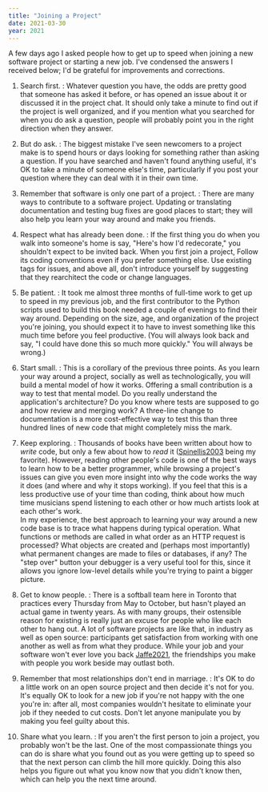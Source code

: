```yaml
---
title: "Joining a Project"
date: 2021-03-30
year: 2021
---
```


A few days ago I asked people how to get up to speed when joining a new software
project or starting a new job.  I've condensed the answers I received below; I'd
be grateful for improvements and corrections.

1.  Search first.
:   Whatever question you have, the odds are pretty good that someone has asked it
    before, or has opened an issue about it or discussed it in the project chat.
    It should only take a minute to find out if the project is well organized,
    and if you mention what you searched for when you do ask a question, people
    will probably point you in the right direction when they answer.

2.  But do ask.
:   The biggest mistake I've seen newcomers to a project make is to spend hours
    or days looking for something rather than asking a question.  If you have
    searched and haven't found anything useful, it's OK to take a minute of
    someone else's time, particularly if you post your question where they can
    deal with it in their own time.

3.  Remember that software is only one part of a project.
:   There are many ways to contribute to a software project.  Updating or
    translating documentation and testing bug fixes are good places to start;
    they will also help you learn your way around and make you friends.

4.  Respect what has already been done.
:   If the first thing you do when you walk into someone's home is say, "Here's
    how I'd redecorate," you shouldn't expect to be invited back.  When you
    first join a project, Follow its coding conventions even if you prefer
    something else.  Use existing tags for issues, and above all, don't
    introduce yourself by suggesting that they rearchitect the code or change
    languages.

5.  Be patient.
:   It took me almost three months of full-time work to get up to speed in my
    previous job, and the first contributor to the Python scripts used to build
    this book needed a couple of evenings to find their way around.  Depending
    on the size, age, and organization of the project you're joining, you should
    expect it to have to invest something like this much time before you feel
    productive.  (You will always look back and say, "I could have done this so
    much more quickly."  You will always be wrong.)

6.  Start small.
:   This is a corollary of the previous three points.  As you learn your way
    around a project, socially as well as technologically, you will build a
    mental model of how it works.  Offering a small contribution is a way to
    test that mental model.  Do you really understand the application's
    architecture?  Do you know where tests are supposed to go and how review and
    merging work?  A three-line change to documentation is a more cost-effective
    way to test this than three hundred lines of new code that might completely
    miss the mark.

7.  Keep exploring.
:   Thousands of books have been written about how to *write* code, but only a
    few about how to *read* it (<a
    href="https://isbndb.com/book/9780672333705">Spinellis2003</a> being my
    favorite).  However, reading other people's code is one of the best ways to
    learn how to be a better programmer, while browsing a project's issues can
    give you even more insight into why the code works the way it does (and
    where and why it stops working).  If you feel that this is a less productive
    use of your time than coding, think about how much time musicians spend
    listening to each other or how much artists look at each other's work.
    <br>
    In my experience, the best approach to learning your way around a new code
    base is to trace what happens during typical operation.  What functions or
    methods are called in what order as an HTTP request is processed?  What
    objects are created and (perhaps most importantly) what permanent changes
    are made to files or databases, if any?  The "step over" button your
    debugger is a very useful tool for this, since it allows you ignore
    low-level details while you're trying to paint a bigger picture.

8.  Get to know people.
:   There is a softball team here in Toronto that practices every Thursday from
    May to October, but hasn't played an actual game in twenty years.  As with
    many groups, their ostensible reason for existing is really just an excuse
    for people who like each other to hang out.  A lot of software projects are
    like that, in industry as well as open source: participants get satisfaction
    from working with one another as well as from what they produce.  While your
    job and your software won't ever love you back <a
    href="https://isbndb.com/book/9781787384644">Jaffe2021</a>, the friendships
    you make with people you work beside may outlast both.

9.  Remember that most relationships don't end in marriage.
:   It's OK to do a little work on an open source project and then decide it's
    not for you.  It's equally OK to look for a new job if you're not happy with
    the one you're in: after all, most companies wouldn't hesitate to eliminate
    your job if they needed to cut costs.  Don't let anyone manipulate you by
    making you feel guilty about this.

10. Share what you learn.
:   If you aren't the first person to join a project, you probably won't be the 
    last.  One of the most compassionate things you can do is share what you
    found out as you were getting up to speed so that the next person can climb
    the hill more quickly.  Doing this also helps you figure out what you know
    now that you didn't know then, which can help you the next time around.
